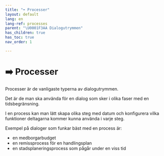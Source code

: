 ```yaml
---
title: "➡️ Processer"
layout: default
lang: en
lang-ref: processes
parent: "\U0001F3AA Dialogutrymmen"
has_children: true
has_toc: true
nav_order: 1

---
```

# ➡️ Processer

Processer är de vanligaste typerna av dialogutrymmen.

Det är de man ska använda för en dialog som sker i olika faser med en tidsbegränsning.

I en process kan man lätt skapa olika steg med datum och konfigurera vilka funktioner deltagarna kommer kunna använda i varje steg.

Exempel på dialoger som funkar bäst med en process är:

* en medborgarbudget
* en remissprocess för en handlingsplan
* en stadsplaneringsprocess som pågår under en viss tid

